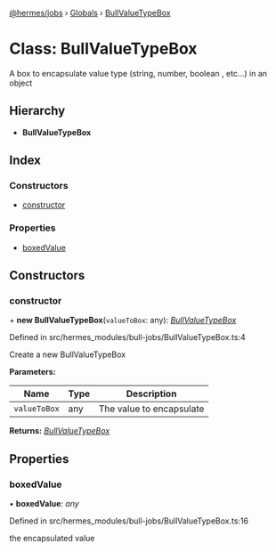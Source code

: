 [@hermes/jobs](../README.md) › [Globals](../globals.md) › [BullValueTypeBox](bullvaluetypebox.md)

# Class: BullValueTypeBox

A box to encapsulate value type (string, number, boolean , etc...) in an object

## Hierarchy

* **BullValueTypeBox**

## Index

### Constructors

* [constructor](bullvaluetypebox.md#constructor)

### Properties

* [boxedValue](bullvaluetypebox.md#boxedvalue)

## Constructors

###  constructor

\+ **new BullValueTypeBox**(`valueToBox`: any): *[BullValueTypeBox](bullvaluetypebox.md)*

Defined in src/hermes_modules/bull-jobs/BullValueTypeBox.ts:4

Create a new BullValueTypeBox

**Parameters:**

Name | Type | Description |
------ | ------ | ------ |
`valueToBox` | any | The value to encapsulate  |

**Returns:** *[BullValueTypeBox](bullvaluetypebox.md)*

## Properties

###  boxedValue

• **boxedValue**: *any*

Defined in src/hermes_modules/bull-jobs/BullValueTypeBox.ts:16

the encapsulated value
